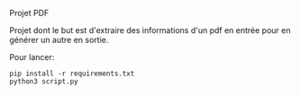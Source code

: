 Projet PDF

Projet dont le but est d'extraire des informations d'un pdf en entrée pour en générer un autre en sortie.

Pour lancer:
```
pip install -r requirements.txt
python3 script.py
```